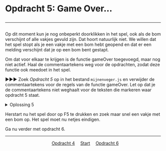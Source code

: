 # Opdracht 5: Game Over...<hr>

Op dit moment kun je nog onbeperkt doorklikken in het spel, ook als de bom verschijnt of alle vakjes gevuld zijn. Dat hoort natuurlijk niet. We willen dat het spel stopt als je een vakje met een bom hebt geopend en dat er een melding verschijnt dat je op een bom bent gestapt.

Om dat voor elkaar te krijgen is de functie gameOver toegevoegd, maar nog niet actief. Haal de commentaartekens weg voor de opdrachten, zodat deze functie ook meedoet in het spel.

▶▶▶ Zoek *Opdracht 5* op in het bestand `mijnenveger.js` en verwijder de commentaartekens voor de regels van de functie gameOver. Let op dat je de commentaartekens niet weghaalt voor de teksten die markeren waar opdracht 5 staat.

<details>
<summary>Oplossing 5</summary>
// ▼▼▼ Opdracht 5 ▼▼▼ //    
function gameOver() {  
&emsp;components.alive = false;  
&emsp;document.getElementById('game-over').style.display="block";  
}  
// ▲▲▲ Opdracht 5 ▲▲▲ //  
</details>

Herstart nu het spel door op F5 te drukken en zoek maar snel een vakje met een bom op. Het spel moet nu netjes eindigen. 

Ga nu verder met opdracht 6.

<hr>
<center>
&emsp;<a href="./mijnenveger-opdracht4.md">Opdracht 4</a>
&emsp;<a href="./Instructies.md">Start</a> 
&emsp;<a href="./mijnenveger-opdracht6.md">Opdracht 6</a>
</center>


